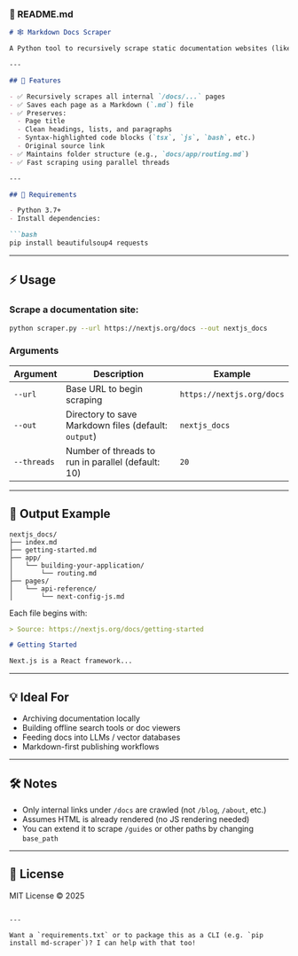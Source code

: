 ### 📘 README.md

```markdown
# 🕸️ Markdown Docs Scraper

A Python tool to recursively scrape static documentation websites (like [Next.js](https://nextjs.org/docs) or [ShadCN](https://ui.shadcn.com/docs)) and save all pages as clean, syntax-highlighted **Markdown files** with the original folder structure.

---

## 🚀 Features

- ✅ Recursively scrapes all internal `/docs/...` pages
- ✅ Saves each page as a Markdown (`.md`) file
- ✅ Preserves:
  - Page title
  - Clean headings, lists, and paragraphs
  - Syntax-highlighted code blocks (`tsx`, `js`, `bash`, etc.)
  - Original source link
- ✅ Maintains folder structure (e.g., `docs/app/routing.md`)
- ✅ Fast scraping using parallel threads

---

## 🧰 Requirements

- Python 3.7+
- Install dependencies:

```bash
pip install beautifulsoup4 requests
```

---

## ⚡ Usage

### Scrape a documentation site:

```bash
python scraper.py --url https://nextjs.org/docs --out nextjs_docs
```

### Arguments

| Argument     | Description                                      | Example                             |
|--------------|--------------------------------------------------|-------------------------------------|
| `--url`      | Base URL to begin scraping                       | `https://nextjs.org/docs`           |
| `--out`      | Directory to save Markdown files (default: `output`) | `nextjs_docs`                       |
| `--threads`  | Number of threads to run in parallel (default: 10) | `20`                                |

---

## 📁 Output Example

```
nextjs_docs/
├── index.md
├── getting-started.md
├── app/
│   └── building-your-application/
│       └── routing.md
├── pages/
│   └── api-reference/
│       └── next-config-js.md
```

Each file begins with:

```markdown
> Source: https://nextjs.org/docs/getting-started

# Getting Started

Next.js is a React framework...
```

---

## 💡 Ideal For

- Archiving documentation locally
- Building offline search tools or doc viewers
- Feeding docs into LLMs / vector databases
- Markdown-first publishing workflows

---

## 🛠️ Notes

- Only internal links under `/docs` are crawled (not `/blog`, `/about`, etc.)
- Assumes HTML is already rendered (no JS rendering needed)
- You can extend it to scrape `/guides` or other paths by changing `base_path`

---

## 📄 License

MIT License © 2025
```

---

Want a `requirements.txt` or to package this as a CLI (e.g. `pip install md-scraper`)? I can help with that too!
